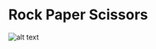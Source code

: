 # Rock Paper Scissors


![alt text](https://www.google.fr/url?sa=i&rct=j&q=&esrc=s&source=images&cd=&cad=rja&uact=8&ved=0ahUKEwij5cew-ebXAhUIoaQKHe8SCxYQjRwIBw&url=https%3A%2F%2Fen.wikipedia.org%2Fwiki%2FRock%25E2%2580%2593paper%25E2%2580%2593scissors&psig=AOvVaw11DfeGEytg2Zdy6u8Ph9Hy&ust=1512153607152512)
